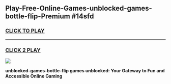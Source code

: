 
## Play-Free-Online-Games-unblocked-games-bottle-flip-Premium #14sfd
<h3>
<a href="https://premium.freeplayer.one?title=unblocked-games-bottle-flip&ref=8M">CLICK TO PLAY</a></h3>
<hr>

<h3>
<a href="https://premium.freeplayer.one?title=unblocked-games-bottle-flip&ref=8M">CLICK 2 PLAY</a>
  
</h3>

<a href="https://premium.freeplayer.one?title=unblocked-games-bottle-flip&ref=8M"><img src="https://clearcache.store/games.png"></a>


**unblocked-games-bottle-flip games unblocked: Your Gateway to Fun and Accessible Online Gaming**
